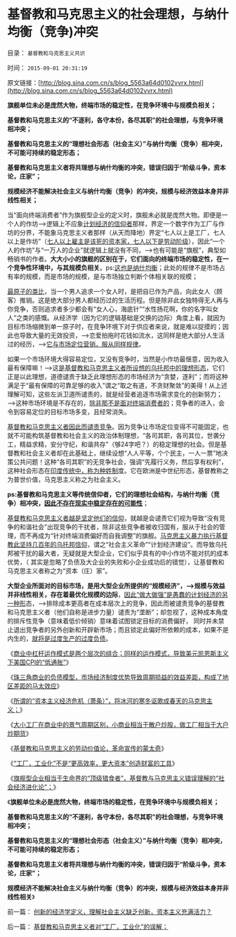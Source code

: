 # 基督教和马克思主义的社会理想，与纳什均衡（竞争)冲突

目录： `基督教和马克思主义共识` 

时间： `2015-09-01 20:31:19` 

原文链接：[http://blog.sina.com.cn/s/blog_5563a64d0102vvrx.html](http://blog.sina.com.cn/s/blog_5563a64d0102vvrx.html)

**旗舰单位未必是庞然大物，终端市场的稳定性，在竞争环境中与规模负相关；**

**基督教和马克思主义的“不逐利，各守本份，各尽其职”的社会理想，与竞争环境相冲突；**

**基督教和马克思主义的“理想社会形态（社会主义）”与纳什均衡（竞争）相冲突，不可能可持续的稳定形态；**

**基督教和马克思主义者将共理想与纳什均衡的冲突，错误归因于“阶级斗争，资本论，庄家”；**

**规模经济不能解决社会主义与纳什均衡（竞争）的冲突，规模与经济效益本身并非线性相关；**

当“面向终端消费者”作为旗舰型企业的定义时，旗舰未必就是庞然大物。即便是一个人的作坊——>逻辑上不应象[计划经济的信仰者](../../../2010/1/24/走出社会主义观念误区靠“垄断”.md)那样，界定一个数字作为工厂与作坊的分界，不能象马克思主义者那样（从天而降地）界定“七人以上是工厂，七人以上是作坊”（[七人以上雇主是该死的资本家，七人以下是劳动阶级](../../../2010/1/14/为什么说资产阶级就是工人阶级自已？.md)），因此“一个人的作坊”与“一万人的企业”就逻辑上就没有不同，——>也有可能是“旗舰”，典型如畅销书的作者。**大大小小的旗舰的区别在于，它们面向的终端市场的稳定性，在一个竞争性环境中，与其规模负相关**。ps:[这也是纳什均衡](../../../2015/8/26/A股机构化让C浪与“世界股灾”相关联；.md)；此处的规律不是市场占有率的规模，而是市场的规模，是与市场独立判断个体相关联的规模；

[最原子的类比](../../../2012/11/25/家庭是研究社会合作的原子单位；.md)，当一个男人追求一个女人时，是把自已作为产品，向此女人（顾客）推销。这是绝大部分男人都经历过的生活历程。但是除非此女独特得无人再与你竞争，否则追求者多少都会有“女人心，海底针”“水性扬花啊，你的名字叫女人”之类的感慨。从经济学（因为它的逻辑基础是交换的边际）角度上看，就因为目标市场缩微到单一原子时，在竞争环境下对于供应者来说，就是难以捉摸的；因此也导致大量的无效投资，——>恋爱拍拖时花钱如流水，这同样是绝大部分人生活过的经历，——>[它与市场定位营销，服从同样规律](../../../2015/6/30/资本主义确保“共同富裕”的科学机理；.md)。

如果一个市场环境大得容易定位，又没有竞争时，当然是小作坊最惬意，因为收入最有保障嘛！——>这[是基督教和马克思主义者所设想的乌托邦中的理想形态](../../../2014/2/27/边泌的功利主义与核心价值观及基督教和马恩毛孔儒的共识.md)，它们正是以此理想，道德谴责于缺乏此理想形态的市场经济为“贪婪，逐利”；而将这种满足于“最有保障的可靠足够的收入”谓之“取之有道，不贪财聚敛”的美得！从上述理解可知，这些左派卫道所谴责的，就是经营者追逐市场需求变化的创新努力；——>这种市场环境是不存在的，[除非那不是面对终端消费者的](../../../2011/7/5/民主是消费者的钞票买出来的；乳业实播《通往奴役之路》.md)；竞争者的进入，会令到容易定位的目标市场多变，且经常消失。

[基督教和马克思主义者因此而谴责竞争](../../../2015/6/28/基督教信仰在现实竞争下的土崩瓦解，四分五裂，百足之虫，死而未僵.md)。因为竞争让市场定位变得不可能固定，也就不可能构筑基督教和社会主义的政治体制理想，“各司其职，各司其位，世袭分工，精益求精，安分守纪，和谐共存”（够24字吧？）的稳定理想的社会。但是基督教和社会主义者却在此基础上，继续设想“人人平等，个个民主，一人一票”地决策公共问题！这种“各司其职”的无竞争社会，强调“先履行义务，然后享有权利”，这种社会形态在[印度传统中，称为种姓制](../../../2012/2/27/印度种姓制度是最完善的社会主义民主.md)度。它在欧洲是中世纪形态，基督教称之为普世价值，马克思主义称之为社会主义。

**ps:基督教和马克思主义等传统信仰者，它们的理想社会结构，与纳什均衡（竞争）相冲突，[因此不存在现实中稳定存在的可能性](../../../2011/1/18/欲求无私大帝，将获一代老千.md)**；

[基督教和马克思主义者越是坚定他们的信仰](../../../2011/10/31/基督教和马克思推崇的中世纪“没有剥削”.md)，就越是会谴责它们视为导致“没有竞争的和谐社会”出现竞争的干扰者，除非这些竞争者被收归国有，服从于社会的管理，而不再成为“针对终端消费偏好而自我调整”的旗舰。[马克思主义暴力执行基督教此坚持几百年的乌托邦信仰](../../../2010/12/20/基督教和马克思主义的社会行为如出一辙.md)，谓之“社会主义革命”“计划经济建设”。而导致乌托邦被干扰的最大者，无疑就是大型企业，它们似乎具有的中小作坊不能对抗的成本优势，（
其实是忽略了负债及大企业的失败和小企业成功后的错觉），让基督教和马克思主义者称之为“资本（庄）家”。

**大型企业所面对的目标市场，是用大型企业所提供的“规模经济”，——>规模与效益并非线性相关，存在着最优化规模的边际**，[因此“做大做强”是愚蠢的计划经济的另一种形](../../../2009/7/22/国企是否造大造强的内宅英雄.md)态，——>排除成本更高者在成本层次上的竞争，因此而被谴责竞争的基督教和马克思主义者（他们自称是进步力量）谴责为“垄断”；却忽视了，这种成本角度的排斥性竞争（意味着低价倾销）意味着试图锁定目标的消费偏好，
同时并未禁止退出竞争者的另外创新和开辟新市场；而且锁定此偏好所依赖的成本，如果不是内生的，[就将是过度生产的过度负债](../../../2011/5/1/生产力不是财富，产能过剩是巨大浪费.md)。

《[商业中杠杆运作模式是两个层次的组合；同样的运作模式，导致美元凯恩斯主义下美国CPI的“低通胀”](../../../2015/8/25/民营商业的负债链，商业中杠杆运作模式是两个层次的组合.md)》

《[珠三角商业的负债模型，市场经济制度优势导致周期损益的效益差距，构成了地区差距的马太效应](../../../2015/8/26/珠三角商业的负债模型，解读钱荒与泛滥周期,地区差距的马太效应.md)》

《[所谓的“资本主义经济危机（萧条）”，将冰河的寒冬讴歌成春天的马克思主义；](../../../2015/8/27/市场经济领先地区“绿洲效应”，落后地区“冰山，猪坚强现象”；.md)》

《[大小工厂在商业中的景气周期区别，小商业相当于散户炒股，做工厂相当于大户炒期货](../../../2015/8/28/小商业相当于散户炒股，做工厂相当于大户炒期货；.md)》

《[基督教和马克思主义的劳动价值论，革命宣传的蒙太奇](../../../2015/8/29/基督教和马克思主义的劳动价值论，革命宣传的蒙太奇；.md)》

《[“工厂，工业化”不是“更高效率，更大资本”创造财富的工具](../../../2015/8/30/基督教和马克思主义者对“工厂，工业化”的误解；.md)》

《[旗舰型企业相当于生命界的“顶级猎食者”，基督教与马克思主义错误理解的“社会经济进化论”；](../../../2015/8/31/两种工厂模式，旗舰型企业和特定供应商，及标准体系.md)》

《**旗舰单位未必是庞然大物，终端市场的稳定性，在竞争环境中与规模负相关；**

**基督教和马克思主义的“不逐利，各守本份，各尽其职”的社会理想，与竞争环境相冲突；**

**基督教和马克思主义的“理想社会形态（社会主义）”与纳什均衡（竞争）相冲突，不可能可持续的稳定形态；**

**基督教和马克思主义者将共理想与纳什均衡的冲突，错误归因于“阶级斗争，资本论，庄家”；**

**规模经济不能解决社会主义与纳什均衡（竞争）的冲突，规模与经济效益本身并非线性相关**》

前一篇： [创新的经济学定义，理解社会主义缺乏创新，资本主义充满活力？](../../../2015/9/5/创新的经济学定义，理解社会主义缺乏创新，资本主义充满活力？.md)

后一篇： [基督教和马克思主义者对“工厂，工业化”的误解；](../../../2015/8/30/基督教和马克思主义者对“工厂，工业化”的误解；.md)

